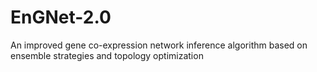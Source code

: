 # EnGNet-2.0
An improved gene co-expression network inference algorithm based on ensemble strategies and topology optimization
